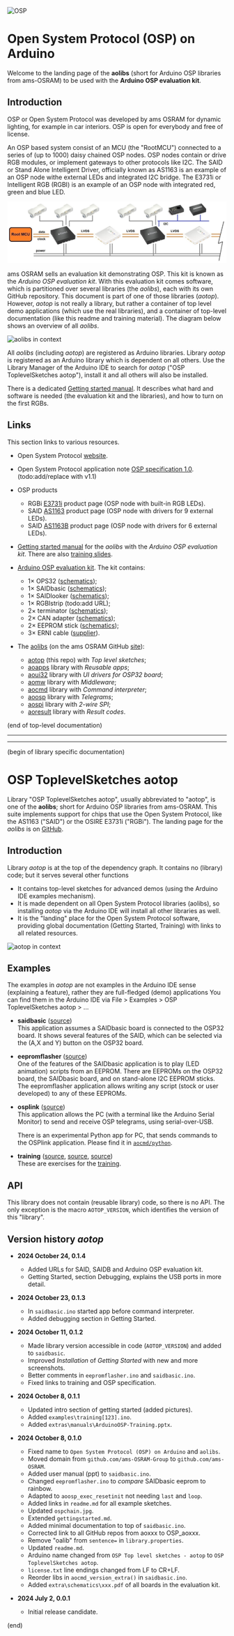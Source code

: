 ![OSP](extras/osp.jpg)
# Open System Protocol (OSP) on Arduino

Welcome to the landing page of the 
**aolibs** (short for Arduino OSP libraries from ams-OSRAM) to be used 
with the **Arduino OSP evaluation kit**.


## Introduction

OSP or Open System Protocol was developed by ams OSRAM for dynamic lighting,
for example in car interiors. OSP is open for everybody and free of license. 

An OSP based system consist of an MCU (the "RootMCU") connected to a series 
of (up to 1000) daisy chained OSP nodes. OSP nodes contain or drive RGB 
modules, or implement gateways to other protocols like I2C. The SAID or
Stand Alone Intelligent Driver, officially known as AS1163 is an example of
an OSP node withe external LEDs and integrated I2C bridge. The E3731i
or Intelligent RGB (RGBI) is an example of an OSP node with integrated red, 
green and blue LED.

![OSP chain](extras/ospchain.jpg)


ams OSRAM sells an evaluation kit demonstrating OSP. This kit is known as 
the _Arduino OSP evaluation kit_. With this evaluation kit comes 
software, which is partitioned over several libraries (the _aolibs_), 
each with its own GitHub repository. This document is part of one of those
libraries (_aotop_). However, _aotop_ is not really a library, but rather a 
container of top level demo applications (which use the real libraries),
and a container of top-level documentation (like this readme and training 
material). The diagram below shows an overview of all _aolibs_.

![aolibs in context](extras/aolibs.drawio.png)

All _aolibs_ (including _aotop_) are registered as Arduino libraries.
Library _aotop_ is registered as an Arduino library which is dependent 
on all others. 
Use the Library Manager of the Arduino IDE to search for _aotop_ 
("OSP ToplevelSketches aotop"), install it and all others will 
also be installed.


There is a dedicated [Getting started manual](gettingstarted.md).
It describes what hard and software is needed (the evaluation kit and 
the libraries), and how to turn on the first RGBs.


## Links

This section links to various resources.

- Open System Protocol [website](https://ams-osram.com/technology/open-system-protocol).

- Open System Protocol application note [OSP specification 1.0](https://look.ams-osram.com/m/36bafc7159df087a/original/OSIRE-E3731i-Open-System-Protocol-1-0.pdf).
 (todo:add/replace with v1.1)

- OSP products

  - RGBi [E3731i](https://ams-osram.com/products/leds/multi-color-leds/osram-osire-e3731i-krtbi-d2lm31-31) product page (OSP node with built-in RGB LEDs).
  - SAID [AS1163](https://ams-osram.com/products/drivers/led-drivers/ams-as1163-automotive-9-channel-stand-alone-intelligent-led-driver-ic) product page (OSP node with drivers for 9 external LEDs).
  - SAID [AS1163B](https://ams-osram.com/products/drivers/led-drivers/ams-as1163b-automotive-6-channel-stand-alone-intelligent-led-driver-ic) product page (OSP node with drivers for 6 external LEDs).

- [Getting started manual](gettingstarted.md) for the 
  _aolibs_ with the _Arduino OSP evaluation kit_.
  There are also [training slides](extras/manuals/ArduinoOSP-Training.pptx).

- [Arduino OSP evaluation kit](https://ams-osram.com/products/boards-kits-accessories/kits/ams-as1163-qf-evm-kt-osp-evaluation-kit). 
  The kit contains:

  - 1× OPS32 ([schematics](extras/schematics/OSP32_complete_v9.pdf));
  - 1× SAIDbasic ([schematics](extras/schematics/SAIDbasic_complete_v7.1.pdf));
  - 1× SAIDlooker ([schematics](extras/schematics/SAIDLooker_complete_v3.1.pdf));
  - 1× RGBIstrip (todo:add URL);
  - 2× terminator ([schematics](extras/schematics/Terminator_complete_v1.2.pdf));
  - 2× CAN adapter ([schematics](extras/schematics/CANadapter_complete_v3.2.pdf));
  - 2× EEPROM stick ([schematics](extras/schematics/I2CEEPROMstick-schematics_v1.0.pdf));
  - 3× ERNI cable ([supplier](https://www.distrelec.nl/en/ribbon-cable-27mm-cores-200mm-black-erni-839017/p/14362654)).
  
- The [aolibs](https://github.com/orgs/ams-OSRAM/repositories?q=OSP_ao)
  (on the ams OSRAM GitHub [site](https://github.com/ams-OSRAM/)): 

  - [aotop](https://github.com/ams-OSRAM/OSP_aotop) (this repo) with _Top level sketches_;
  - [aoapps](https://github.com/ams-OSRAM/OSP_aoapps) library with _Reusable apps_;
  - [aoui32](https://github.com/ams-OSRAM/OSP_aoui32) library with _UI drivers for OSP32 board_;
  - [aomw](https://github.com/ams-OSRAM/OSP_aomw) library with _Middleware_;
  - [aocmd](https://github.com/ams-OSRAM/OSP_aocmd) library with _Command interpreter_;
  - [aoosp](https://github.com/ams-OSRAM/OSP_aoosp) library with _Telegrams_;
  - [aospi](https://github.com/ams-OSRAM/OSP_aospi) library with _2-wire SPI_;
  - [aoresult](https://github.com/ams-OSRAM/OSP_aoresult) library with _Result codes_.

  
(end of top-level documentation)

-----------------------------------------------------------------------------
-----------------------------------------------------------------------------

(begin of library specific documentation)


# OSP ToplevelSketches aotop

Library "OSP ToplevelSketches aotop", usually abbreviated to "aotop", 
is one of the **aolibs**; short for Arduino OSP libraries from ams-OSRAM.
This suite implements support for chips that use the Open System Protocol, 
like the AS1163 ("SAID") or the OSIRE E3731i ("RGBi").
The landing page for the _aolibs_ is on 
[GitHub](https://github.com/ams-OSRAM/OSP_aotop).


## Introduction

Library _aotop_ is at the top of the dependency graph.
It contains no (library) code; but it serves several other functions
- It contains top-level sketches for advanced demos 
  (using the Arduino IDE examples mechanism).
- It is made dependent on all Open System Protocol libraries (aolibs),
  so installing _aotop_ via the Arduino IDE will install all other 
  libraries as well.
- It is the "landing" place for the Open System Protocol software,
  providing global documentation (Getting Started, Training) with 
  links to all related resources.

![aotop in context](extras/aolibs-aotop.drawio.png)


## Examples

The examples in _aotop_ are not examples in the Arduino IDE sense 
(explaining a feature), rather they are full-fledged (demo) applications
You can find them in the Arduino IDE via 
File > Examples > OSP ToplevelSketches aotop > ...


- **saidbasic** ([source](examples/saidbasic))  
  This application assumes a SAIDbasic board is connected to the OSP32 board.
  It shows several features of the SAID, which can be selected via the 
  (A,X and Y) button on the OSP32 board.

- **eepromflasher** ([source](examples/eepromflasher))  
  One of the features of the SAIDbasic application is to play (LED animation)
  scripts from an EEPROM. There are EEPROMs on the OSP32 board, the SAIDbasic
  board, and on stand-alone I2C EEPROM sticks. The eepromflasher application
  allows writing any script (stock or user developed) to any of these EEPROMs.

- **osplink** ([source](examples/osplink))  
  This application allows the PC (with a terminal like the Arduino Serial Monitor)
  to send and receive OSP telegrams, using serial-over-USB.
  
  There is an experimental Python app for PC, that sends commands to the 
  OSPlink application. Please find it in 
  [`aocmd/python`](https://github.com/ams-OSRAM/OSP_aocmd/tree/main/python).

- **training** ([source](examples/training1), [source](examples/training2), [source](examples/training3))  
  These are exercises for the [training](extras/manuals/ArduinoOSP-Training.pptx).


## API

This library does not contain (reusable library) code, so there is no API.
The only exception is the macro `AOTOP_VERSION`, which identifies the 
version of this "library".


## Version history _aotop_

- **2024 October 24, 0.1.4**  
  - Added URLs for SAID, SAIDB and Arduino OSP evaluation kit.
  - Getting Started, section Debugging, explains the USB ports in more detail.

- **2024 October 23, 0.1.3**  
  - In `saidbasic.ino` started app before command interpreter.
  - Added debugging section in Getting Started.

- **2024 October 11, 0.1.2**  
  - Made library version accessible in code (`AOTOP_VERSION`) and added to `saidbasic`.
  - Improved _Installation_ of _Getting Started_ with new and more screenshots.
  - Better comments in `eepromflasher.ino` and `saidbasic.ino`.
  - Fixed links to training and OSP specification.

- **2024 October 8, 0.1.1**  
  - Updated intro section of getting started (added pictures).
  - Added `examples\training[123].ino`.
  - Added `extras\manuals\ArduinoOSP-Training.pptx`.
  
- **2024 October 8, 0.1.0**  
  - Fixed name to `Open System Protocol (OSP) on Arduino` and `aolibs`.
  - Moved domain from `github.com/ams-OSRAM-Group` to `github.com/ams-OSRAM`.
  - Added user manual (ppt) to `saidbasic.ino`.
  - Changed `eepromflasher.ino` to _compare_ SAIDbasic eeprom to rainbow.
  - Adapted to `aoosp_exec_resetinit` not needing `last` and `loop`.
  - Added links in `readme.md` for all example sketches.
  - Updated `ospchain.jpg`.
  - Extended `gettingstarted.md`.
  - Added minimal documentation to top of `saidbasic.ino`.
  - Corrected link to all GitHub repos from aoxxx to OSP_aoxxx.
  - Remove "oalib" from `sentence=` in `library.properties`.
  - Updated `readme.md`.
  - Arduino name changed from `OSP Top level sketches - aotop` to `OSP ToplevelSketches aotop`.
  - `license.txt` line endings changed from LF to CR+LF.
  - Reorder libs in `aocmd_version_extra()` in `saidbasic.ino`.
  - Added `extra\schematics\xxx.pdf` of all boards in the evaluation kit.
  
- **2024 July 2, 0.0.1**  
  - Initial release candidate.


(end)
